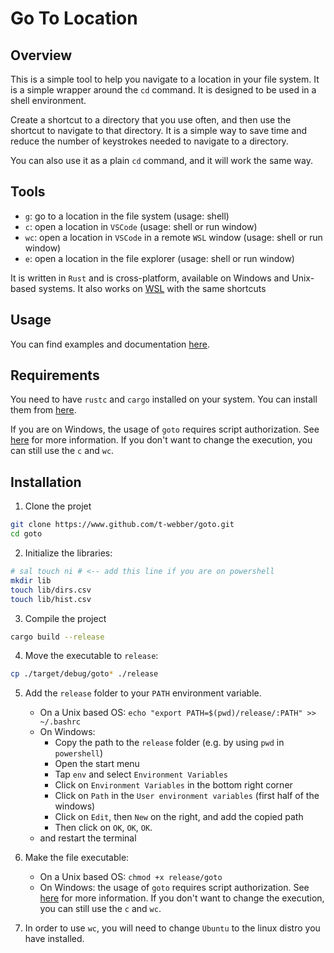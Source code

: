 # Go To Location

## Overview

This is a simple tool to help you navigate to a location in your file system. It is a simple wrapper around the `cd` command. It is designed to be used in a shell environment.

Create a shortcut to a directory that you use often, and then use the shortcut to navigate to that directory. It is a simple way to save time and reduce the number of keystrokes needed to navigate to a directory.

You can also use it as a plain `cd` command, and it will work the same way.

## Tools

- `g`: go to a location in the file system (usage: shell)
- `c`: open a location in `VSCode` (usage: shell or run window)
- `wc`: open a location in `VSCode` in a remote `WSL` window (usage: shell or run window)
- `e`: open a location in the file explorer (usage: shell or run window)

It is written in `Rust` and is cross-platform, available on Windows and Unix-based systems. It also works on [WSL](https://learn.microsoft.com/en-us/windows/wsl/install) with the same shortcuts

## Usage

You can find examples and documentation [here](./cargo/doc/goto/index.html).

## Requirements

You need to have `rustc` and `cargo` installed on your system. You can install them from [here](https://www.rust-lang.org/tools/install).

If you are on Windows, the usage of `goto` requires script authorization. See [here](https://learn.microsoft.com/en-us/powershell/module/microsoft.powershell.core/about/about_execution_policies?view=powershell-7.4) for more information. If you don't want to change the execution, you can still use the `c` and `wc`.

## Installation

1. Clone the projet

```bash
git clone https://www.github.com/t-webber/goto.git
cd goto
```

2. Initialize the libraries:

```bash
# sal touch ni # <-- add this line if you are on powershell
mkdir lib
touch lib/dirs.csv
touch lib/hist.csv
```

3. Compile the project

```bash
cargo build --release
```

4. Move the executable to `release`:

```bash
cp ./target/debug/goto* ./release
```

5. Add the `release` folder to your `PATH` environment variable.

   - On a Unix based OS: `echo "export PATH=$(pwd)/release/:PATH" >> ~/.bashrc`
   - On Windows:
     - Copy the path to the `release` folder (e.g. by using `pwd` in `powershell`)
     - Open the start menu
     - Tap `env` and select `Environment Variables`
     - Click on `Environment Variables` in the bottom right corner
     - Click on `Path` in the `User environment variables` (first half of the windows)
     - Click on `Edit`, then `New` on the right, and add the copied path
     - Then click on `OK`, `OK`, `OK`.
   - and restart the terminal

6. Make the file executable:

   - On a Unix based OS: `chmod +x release/goto`
   - On Windows: the usage of `goto` requires script authorization. See [here](https://learn.microsoft.com/en-us/powershell/module/microsoft.powershell.core/about/about_execution_policies?view=powershell-7.4) for more information. If you don't want to change the execution, you can still use the `c` and `wc`.

7. In order to use `wc`, you will need to change `Ubuntu` to the linux distro you have installed.
